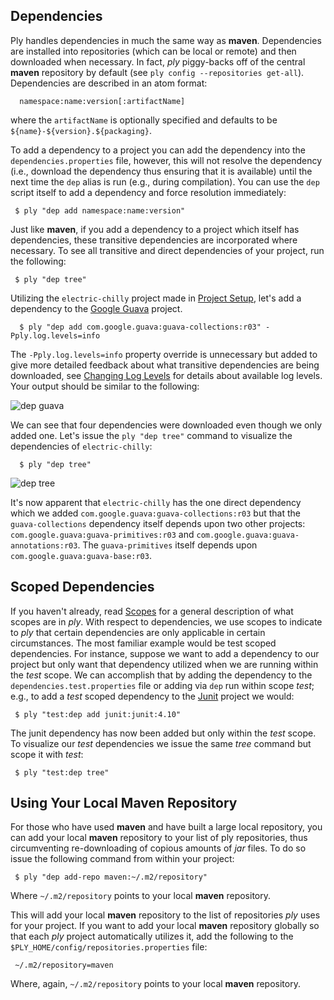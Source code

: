 Dependencies
-------------

Ply handles dependencies in much the same way as __maven__.  Dependencies are installed into repositories (which can be local or remote) and then downloaded when necessary.  In fact, _ply_ piggy-backs off of the central __maven__ repository by default (see `ply config --repositories get-all`).  Dependencies are described in an atom format:

      namespace:name:version[:artifactName]

where the `artifactName` is optionally specified and defaults to be `${name}-${version}.${packaging}`.
  
To add a dependency to a project you can add the dependency into the `dependencies.properties` file, however, this will not resolve the dependency (i.e., download the dependency thus ensuring that it is available) until the next time the `dep` alias is run (e.g., during compilation).  You can use the `dep` script itself to add a dependency and force resolution immediately: 

     $ ply "dep add namespace:name:version"

Just like __maven__, if you add a dependency to a project which itself has dependencies, these transitive dependencies are incorporated where necessary.  To see all transitive and direct dependencies of your project, run the following:

     $ ply "dep tree"

Utilizing the `electric-chilly` project made in [Project Setup](ProjectSetup.md), let's add a dependency to the [Google Guava](http://code.google.com/p/guava-libraries/) project.

      $ ply "dep add com.google.guava:guava-collections:r03" -Pply.log.levels=info

The `-Pply.log.levels=info` property override is unnecessary but added to give more detailed feedback about what transitive dependencies are being downloaded, see [Changing Log Levels](Logging.md) for details about available log levels.  Your output should be similar to the following:

![dep guava](https://github.com/blangel/ply/raw/master/docs/imgs/ply-dep-guava.png "dep guava")

We can see that four dependencies were downloaded even though we only added one.  Let's issue the `ply "dep tree"` command to visualize the dependencies of `electric-chilly`:

      $ ply "dep tree"

![dep tree](https://github.com/blangel/ply/raw/master/docs/imgs/ply-dep-tree.png "dep tree")

It's now apparent that `electric-chilly` has the one direct dependency which we added `com.google.guava:guava-collections:r03` but that the `guava-collections` dependency itself depends upon two other projects: `com.google.guava:guava-primitives:r03` and `com.google.guava:guava-annotations:r03`.  The `guava-primitives` itself depends upon `com.google.guava:guava-base:r03`.

Scoped Dependencies
-------------------

If you haven't already, read [Scopes](Scopes.md) for a general description of what scopes are in _ply_.  With respect to dependencies, we use scopes to indicate to _ply_ that certain dependencies are only applicable in certain circumstances.  The most familiar example would be test scoped dependencies.  For instance, suppose we want to add a dependency to our project but only want that dependency utilized when we are running within the _test_ scope.  We can accomplish that by adding the dependency to the `dependencies.test.properties` file or adding via `dep` run within scope _test_; e.g., to add a _test_ scoped dependency to the [Junit](http://www.junit.org/) project we would:

     $ ply "test:dep add junit:junit:4.10"

The junit dependency has now been added but only within the _test_ scope.  To visualize our _test_ dependencies we issue the same _tree_ command but scope it with _test_:

     $ ply "test:dep tree"

Using Your Local Maven Repository
---------------------------------

For those who have used __maven__ and have built a large local repository, you can add your local __maven__ repository to your list of ply repositories, thus circumventing re-downloading of copious amounts of _jar_ files.  To do so issue the following command from within your project:

     $ ply "dep add-repo maven:~/.m2/repository"

Where `~/.m2/repository` points to your local __maven__ repository.

This will add your local __maven__ repository to the list of repositories _ply_ uses for your project.  If you want to add your local __maven__ repository globally so that each _ply_ project automatically utilizes it, add the following to the `$PLY_HOME/config/repositories.properties` file:

     ~/.m2/repository=maven

Where, again, `~/.m2/repository` points to your local __maven__ repository.




